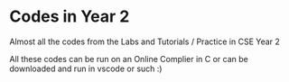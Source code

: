 # Codes in Year 2
Almost all the codes from the Labs and Tutorials / Practice in CSE Year 2

All these codes can be run on an Online Complier in C or can be downloaded and run in vscode or such :)

